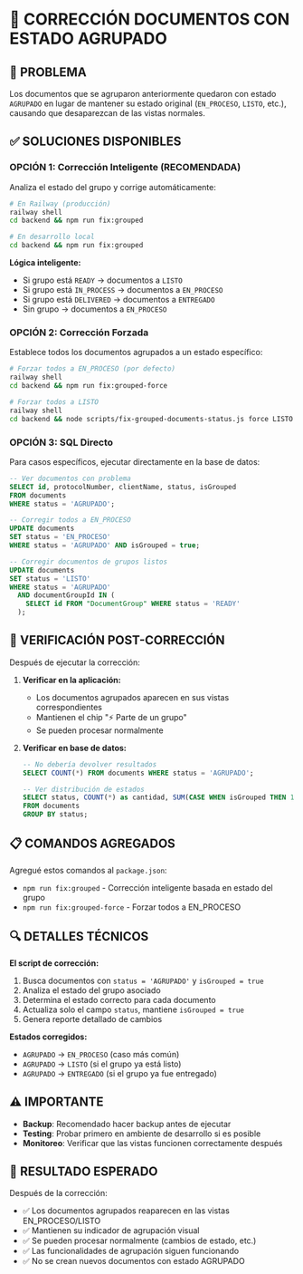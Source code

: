 # 🔧 CORRECCIÓN DOCUMENTOS CON ESTADO AGRUPADO

## 🚨 PROBLEMA
Los documentos que se agruparon anteriormente quedaron con estado `AGRUPADO` en lugar de mantener su estado original (`EN_PROCESO`, `LISTO`, etc.), causando que desaparezcan de las vistas normales.

## ✅ SOLUCIONES DISPONIBLES

### **OPCIÓN 1: Corrección Inteligente (RECOMENDADA)**
Analiza el estado del grupo y corrige automáticamente:

```bash
# En Railway (producción)
railway shell
cd backend && npm run fix:grouped

# En desarrollo local
cd backend && npm run fix:grouped
```

**Lógica inteligente:**
- Si grupo está `READY` → documentos a `LISTO`
- Si grupo está `IN_PROCESS` → documentos a `EN_PROCESO`  
- Si grupo está `DELIVERED` → documentos a `ENTREGADO`
- Sin grupo → documentos a `EN_PROCESO`

### **OPCIÓN 2: Corrección Forzada**
Establece todos los documentos agrupados a un estado específico:

```bash
# Forzar todos a EN_PROCESO (por defecto)
railway shell
cd backend && npm run fix:grouped-force

# Forzar todos a LISTO
railway shell
cd backend && node scripts/fix-grouped-documents-status.js force LISTO
```

### **OPCIÓN 3: SQL Directo**
Para casos específicos, ejecutar directamente en la base de datos:

```sql
-- Ver documentos con problema
SELECT id, protocolNumber, clientName, status, isGrouped 
FROM documents 
WHERE status = 'AGRUPADO';

-- Corregir todos a EN_PROCESO
UPDATE documents 
SET status = 'EN_PROCESO' 
WHERE status = 'AGRUPADO' AND isGrouped = true;

-- Corregir documentos de grupos listos
UPDATE documents 
SET status = 'LISTO' 
WHERE status = 'AGRUPADO' 
  AND documentGroupId IN (
    SELECT id FROM "DocumentGroup" WHERE status = 'READY'
  );
```

## 🎯 VERIFICACIÓN POST-CORRECCIÓN

Después de ejecutar la corrección:

1. **Verificar en la aplicación:**
   - Los documentos agrupados aparecen en sus vistas correspondientes
   - Mantienen el chip "⚡ Parte de un grupo"
   - Se pueden procesar normalmente

2. **Verificar en base de datos:**
   ```sql
   -- No debería devolver resultados
   SELECT COUNT(*) FROM documents WHERE status = 'AGRUPADO';
   
   -- Ver distribución de estados
   SELECT status, COUNT(*) as cantidad, SUM(CASE WHEN isGrouped THEN 1 ELSE 0 END) as agrupados
   FROM documents 
   GROUP BY status;
   ```

## 📋 COMANDOS AGREGADOS

Agregué estos comandos al `package.json`:

- `npm run fix:grouped` - Corrección inteligente basada en estado del grupo
- `npm run fix:grouped-force` - Forzar todos a EN_PROCESO

## 🔍 DETALLES TÉCNICOS

**El script de corrección:**
1. Busca documentos con `status = 'AGRUPADO'` y `isGrouped = true`
2. Analiza el estado del grupo asociado
3. Determina el estado correcto para cada documento
4. Actualiza solo el campo `status`, mantiene `isGrouped = true`
5. Genera reporte detallado de cambios

**Estados corregidos:**
- `AGRUPADO` → `EN_PROCESO` (caso más común)
- `AGRUPADO` → `LISTO` (si el grupo ya está listo)
- `AGRUPADO` → `ENTREGADO` (si el grupo ya fue entregado)

## ⚠️ IMPORTANTE

- **Backup**: Recomendado hacer backup antes de ejecutar
- **Testing**: Probar primero en ambiente de desarrollo si es posible
- **Monitoreo**: Verificar que las vistas funcionen correctamente después

## 🎉 RESULTADO ESPERADO

Después de la corrección:
- ✅ Los documentos agrupados reaparecen en las vistas EN_PROCESO/LISTO
- ✅ Mantienen su indicador de agrupación visual
- ✅ Se pueden procesar normalmente (cambios de estado, etc.)
- ✅ Las funcionalidades de agrupación siguen funcionando
- ✅ No se crean nuevos documentos con estado AGRUPADO